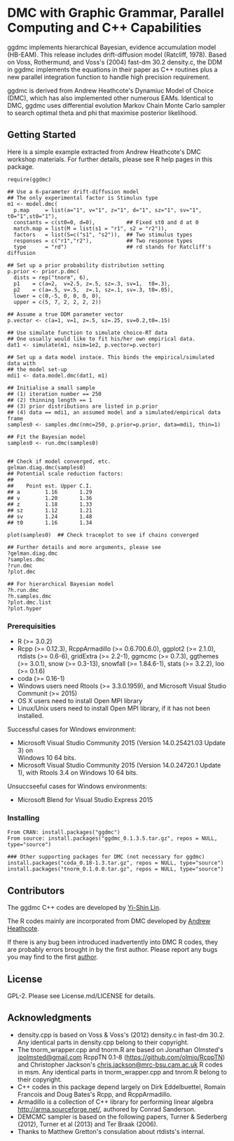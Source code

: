 # DMC with Graphic Grammar, Parallel Computing and C++ Capabilities

ggdmc implements hierarchical Bayesian, evidence accumulation model (HB-EAM). 
This release includes drift-diffusion model (Ratcliff, 1978). Based on 
Voss, Rothermund, and Voss's (2004) fast-dm 30.2 density.c, the DDM in
ggdmc implements the equations in their paper as C++ routines plus a new
parallel integration function to handle high precision requirement. 

ggdmc is derived from Andrew Heathcote's Dynamiuc Model of Choice (DMC), 
which has also implemented other numerous EAMs.  Identical to DMC, ggdmc uses 
differential evolution Markov Chain Monte Carlo sampler to search optimal 
theta and phi that maximise posterior likelihood. 

## Getting Started
Here is a simple example extracted from Andrew Heathcote's DMC workshop 
materials. For further details, please see R help pages in this package. 

```
require(ggdmc) 

## Use a 6-parameter drift-diffusion model  
## The only experimental factor is Stimulus type
m1 <- model.dmc(
  p.map     = list(a="1", v="1", z="1", d="1", sz="1", sv="1", t0="1",st0="1"),
  constants = c(st0=0, d=0),          ## Fixed st0 and d at 0
  match.map = list(M = list(s1 = "r1", s2 = "r2")),
  factors   = list(S=c("s1", "s2")),  ## Two stimulus types  
  responses = c("r1","r2"),           ## Two response types
  type      = "rd")                   ## rd stands for Ratcliff's diffusion

## Set up a prior probability distribution setting
p.prior <- prior.p.dmc(
  dists = rep("tnorm", 6),
  p1    = c(a=2,  v=2.5, z=.5, sz=.3, sv=1,  t0=.3),
  p2    = c(a=.5, v=.5,  z=.1, sz=.1, sv=.3, t0=.05),
  lower = c(0,-5, 0, 0, 0, 0),
  upper = c(5, 7, 2, 2, 2, 2))

## Assume a true DDM parameter vector
p.vector <- c(a=1, v=1, z=.5, sz=.25, sv=0.2,t0=.15)

## Use simulate function to simulate choice-RT data 
## One usually would like to fit his/her own empirical data.
dat1 <- simulate(m1, nsim=1e2, p.vector=p.vector)

## Set up a data model instace. This binds the empirical/simulated data with 
## the model set-up
mdi1 <- data.model.dmc(dat1, m1)

## Initialise a small sample 
## (1) iteration number == 250 
## (2) thinning length == 1
## (3) prior distributions are listed in p.prior 
## (4) data == mdi1, an assumed model and a simulated/empirical data frame
samples0 <- samples.dmc(nmc=250, p.prior=p.prior, data=mdi1, thin=1)

## Fit the Bayesian model 
samples0 <- run.dmc(samples0)


## Check if model converged, etc.
gelman.diag.dmc(samples0)
## Potential scale reduction factors:
## 
##    Point est. Upper C.I.
## a        1.16       1.29
## v        1.20       1.36
## z        1.18       1.33
## sz       1.12       1.21
## sv       1.24       1.48
## t0       1.16       1.34

plot(samples0)  ## Check traceplot to see if chains converged

## Further details and more arguments, please see
?gelman.diag.dmc
?samples.dmc
?run.dmc
?plot.dmc

## For hierarchical Bayesian model 
?h.run.dmc
?h.samples.dmc
?plot.dmc.list
?plot.hyper

```


### Prerequisities
 -  R (>= 3.0.2)
 -  Rcpp (>= 0.12.3), RcppArmadillo (>= 0.6.700.6.0), ggplot2 (>= 2.1.0),
 rtdists (>= 0.6-6), gridExtra (>= 2.2-1), ggmcmc (>= 0.7.3), 
 ggthemes (>= 3.0.1), snow (>= 0.3-13), snowfall (>= 1.84.6-1), 
 stats (>= 3.2.2), loo (>= 0.1.6) 
 - coda (>= 0.16-1)
 - Windows users need Rtools (>= 3.3.0.1959), and Microsoft Visual Studio 
 Communit (>= 2015) 
 - OS X users need to install Open MPI library
 - Linux/Unix users need to install Open MPI library, if it has not 
 been installed. 

Successful cases for Windows environment:
  - Microsoft Visual Studio Community 2015 (Version 14.0.25421.03 Update 3) on  
  Windows 10 64 bits.
  - Microsoft Visual Studio Community 2015 (Version 14.0.24720.1 Update 1), 
  with Rtools 3.4 on Windows 10 64 bits.
  
Unsuccseeful cases for Windows environments:
  - Microsoft Blend for Visual Studio Express 2015   

### Installing

```
From CRAN: install.packages("ggdmc")
From source: install.packages("ggdmc_0.1.3.5.tar.gz", repos = NULL, type="source")

### Other supporting packages for DMC (not necessary for ggdmc)
install.packages("coda_0.18-1.3.tar.gz", repos = NULL, type="source")
install.packages("tnorm_0.1.0.0.tar.gz", repos = NULL, type="source")

```


## Contributors

The ggdmc C++ codes are developed by [Yi-Shin Lin](http://www.tascl.org/yi-shin-lin.html). 

The R codes mainly are incorporated from DMC developed by [Andrew Heathcote](http://www.tascl.org/andrew-heathcote.html). 

If there is any bug been introduced inadvertently into DMC R codes, they are 
probably errors brought in by the first author. Please report any bugs you may 
find to the first [author](mailto:yishin.lin@utas.edu.au). 

## License

GPL-2. Please see License.md/LICENSE for details.

## Acknowledgments

* density.cpp is based on Voss & Voss's (2012) density.c in fast-dm 30.2. Any 
identical parts in density.cpp belong to their copyright.
* The tnorm_wrapper.cpp and tnorm.R are based on Jonathan Olmsted's
<jpolmsted@gmail.com> RcppTN 0.1-8 (https://github.com/olmjo/RcppTN) 
and Christopher Jackson's <chris.jackson@mrc-bsu.cam.ac.uk> R codes in msm. 
Any identical parts in tnorm_wrapper.cpp and tnrom.R belong to their copyright.
* C++ codes in this package depend largely on Dirk Eddelbuettel, Romain 
Francois and Doug Bates's Rcpp, and RcppArmadillo.  
* Armadillo is a collection of C++ library for performing linear
algebra <http://arma.sourceforge.net/>, authored by Conrad Sanderson. 
* DEMCMC sampler is based on the following papers, Turner & Sederberg (2012),
Turner et al (2013) and Ter Braak (2006).
* Thanks to Matthew Gretton's consulation about rtdists's internal. 
